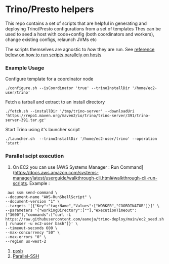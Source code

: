 # Trino/Presto helpers
This repo contains a set of scripts that are helpful in generating and deploying Trino/Presto configurations from a set of templates
Thes can be used to seed a host with code+config (both coordinators and workers), change existing configs, relaunch JVMs etc

The scripts themselves are agnostic to *how* they are run. See [reference below on how to run scripts parallely on hosts](#parallel-scipt-execution)


### Example Usage
Configure template for a coordinator node
```
./configure.sh --isCoordinator 'true' --trinoInstallDir '/home/ec2-user/trino'
```

Fetch a tarball and extract to an install directory
```
./fetch.sh --installDir '/tmp/trino-server' --downloadUri 'https://repo1.maven.org/maven2/io/trino/trino-server/391/trino-server-391.tar.gz'
```

Start Trino using it's launcher script
```
./launcher.sh  --trinoInstallDir '/home/ec2-user/trino' --operation 'start'
```


### Parallel scipt execution

1. On EC2 you can use [AWS Systems Manager : Run Command](https://docs.aws.amazon.com/systems-manager/latest/userguide/walkthrough-cli.html#walkthrough-cli-run-scripts. Example :
```
 aws ssm send-command \
--document-name "AWS-RunShellScript" \
--document-version "1" \
--targets '[{"Key":"tag:Name","Values":["WORKER","COORDINATOR"]}]' \
--parameters '{"workingDirectory":[""],"executionTimeout":["3600"],"commands":["curl -L https://raw.githubusercontent.com/aaneja/trino-deploy/main/ec2_seed.sh | runuser -u ec2-user bash"]}' \
--timeout-seconds 600 \
--max-concurrency "50" \
--max-errors "0" \
--region us-west-2
```

1. [pssh](https://github.com/lilydjwg/pssh)
1. [Parallel-SSH](https://github.com/ParallelSSH/parallel-ssh)


